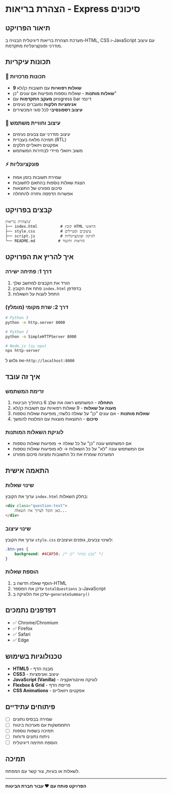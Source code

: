 # הצהרת בריאות - Express סיכונים

## תיאור הפרויקט
מערכת הצהרת בריאות דיגיטלית הבנויה ב-HTML, CSS ו-JavaScript עם עיצוב מודרני ופונקציונליות מתקדמת.

## תכונות עיקריות

### 🎯 תכונות מרכזיות
- **9 שאלות רפואיות** עם תשובות כן/לא
- **שאלות מותנות** - שאלות נוספות מופיעות אם עונים "כן"
- **מעקב התקדמות** עם progress bar דינמי
- **אנימציות חלקות** ומעברים נעימים
- **עיצוב רספונסיבי** לכל סוגי המכשירים

### 🎨 עיצוב וחוויית משתמש
- עיצוב מודרני עם צבעים נעימים
- תמיכה מלאה בעברית (RTL)
- אפקטים ויזואליים חלקים
- משוב ויזואלי מיידי לבחירות המשתמש

### ⚡ פונקציונליות
- שמירת תשובות בזמן אמת
- הצגת שאלות נוספות בהתאם לתשובות
- סיכום מפורט של התוצאות
- אפשרות הדפסה וחזרה להתחלה

## קבצים בפרויקט

```
הצהרת בריאות/
├── index.html          # קובץ HTML הראשי
├── style.css           # עיצובים וסטיילים
├── script.js           # לוגיקה ופונקציונליות
└── README.md          # הוראות ותיעוד
```

## איך להריץ את הפרויקט

### דרך 1: פתיחה ישירה
1. הורד את הקבצים למחשב שלך
2. פתח את הקובץ `index.html` בדפדפן
3. התחל לענות על השאלות

### דרך 2: שרת מקומי (מומלץ)
```bash
# Python 3
python -m http.server 8000

# Python 2
python -m SimpleHTTPServer 8000

# Node.js (עם npx)
npx http-server
```

ואז גלוש ל-`http://localhost:8000`

## איך זה עובד

### זרימת המשתמש
1. **התחלה** - המשתמש רואה את שלב 6 בתהליך הביטוח
2. **מענה על שאלות** - 9 שאלות רפואיות עם תשובות כן/לא
3. **שאלות מותנות** - אם עונים "כן" על שאלה כלשהי, מופיעות שאלות נוספות
4. **סיכום** - התוצאות מוצגות עם המלצות להמשך

### לוגיקת השאלות המותנות
- אם המשתמש עונה "כן" על כל שאלה → מופיעות שאלות נוספות
- אם המשתמש עונה "לא" על כל השאלות → לא מופיעות שאלות נוספות
- המערכת שומרת את כל התשובות ומציגה סיכום מפורט

## התאמה אישית

### שינוי שאלות
ערוך את הקובץ `index.html` בחלק השאלות:
```html
<div class="question-text">
    כאן תוכל לערוך את השאלה...
</div>
```

### שינוי עיצוב
ערוך את הקובץ `style.css` לשינוי צבעים, גופנים ועיצובים:
```css
.btn-yes {
    background: #4CAF50; /* צבע כפתור "כן" */
}
```

### הוספת שאלות
1. הוסף שאלה חדשה ב-HTML
2. עדכן את המספר `totalQuestions` ב-JavaScript
3. עדכן את הלוגיקה ב-`generateSummary()`

## דפדפנים נתמכים
- ✅ Chrome/Chromium
- ✅ Firefox
- ✅ Safari
- ✅ Edge

## טכנולוגיות בשימוש
- **HTML5** - מבנה הדף
- **CSS3** - עיצוב ואנימציות
- **JavaScript (Vanilla)** - לוגיקה ואינטראקציה
- **Flexbox & Grid** - פריסת הדף
- **CSS Animations** - אפקטים ויזואליים

## פיתוחים עתידיים
- [ ] שמירה בבסיס נתונים
- [ ] התממשקות עם מערכות ביטוח
- [ ] תמיכה בשפות נוספות
- [ ] ניתוח נתונים ודוחות
- [ ] הוספת חתימה דיגיטלית

## תמיכה
לשאלות או בעיות, צור קשר עם המפתח.

---

**הפרויקט פותח עם ❤️ עבור חברת הביטוח** 